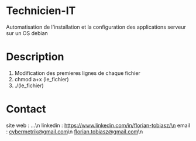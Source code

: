 # Technicien-IT
Automatisation de l'installation et la configuration des applications serveur sur un OS debian

# Description
1. Modification des premieres lignes de chaque fichier 
2. chmod a+x (le_fichier)
3. ./(le_fichier)

# Contact
site web : ...\n
linkedin : https://www.linkedin.com/in/florian-tobiasz/\n
email    : cybermetrik@gmail.com\n
           florian.tobiasz@gmail.com\n
